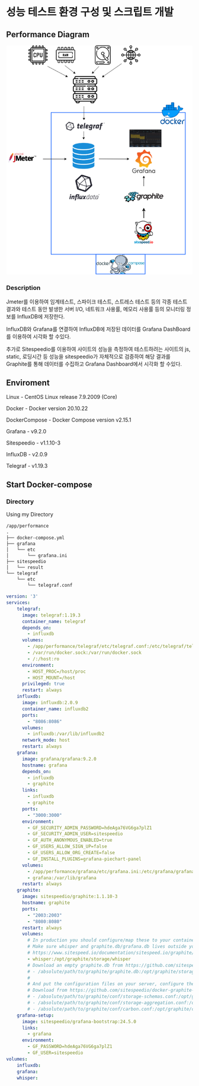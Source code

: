 
# 성능 테스트 환경 구성 및 스크립트 개발

## Performance Diagram

![performance-diagram](image/performance-dashboard.png)

### Description

Jmeter를 이용하여 임계테스트, 스파이크 테스트, 스트레스 테스트 등의 각종 테스트 결과와 테스트 동안 발생한 서버 I/O, 네트워크 사용률, 메모리 사용률 등의 모니터링 정보를 InfluxDB에 저장한다.

InfluxDB와 Grafana를 연결하여 InfluxDB에 저장된 데이터를 Grafana DashBoard를 이용하여 시각화 할 수있다.

추가로 Sitespeedio를 이용하여 사이트의 성능을 측정하여 테스트하려는 사이트의 js, static, 로딩시간 등 성능을 sitespeedio가 자체적으로 검증하여 해당 결과를 Graphite를 통해 데이터를 수집하고 Grafana Dashboard에서 시각화 할 수있다.


## Enviroment

Linux - CentOS Linux release 7.9.2009 (Core)

Docker - Docker version 20.10.22

DockerCompose - Docker Compose version v2.15.1

Grafana - v9.2.0

Sitespeedio - v1.1.10-3

InfluxDB - v2.0.9

Telegraf - v1.19.3


## Start Docker-compose

### Directory 

Using my Directory 

``` tree
/app/performance
.
├── docker-compose.yml
├── grafana
│   └── etc
│       └── grafana.ini
├── sitespeedio
│   └── result
└── telegraf
    └── etc
        └── telegraf.conf
```

``` yml
version: '3'
services:
    telegraf:
      image: telegraf:1.19.3
      container_name: telegraf
      depends_on:
        - influxdb
      volumes:
        - /app/performance/telegraf/etc/telegraf.conf:/etc/telegraf/telegraf.conf:ro
        - /var/run/docker.sock:/var/run/docker.sock
        - /:/host:ro
      environment:
        - HOST_PROC=/host/proc
        - HOST_MOUNT=/host
      privileged: true
      restart: always
    influxdb:
      image: influxdb:2.0.9
      container_name: influxdb2
      ports:
        - "8086:8086"
      volumes:
        - influxdb:/var/lib/influxdb2
      network_mode: host
      restart: always
    grafana:
      image: grafana/grafana:9.2.0
      hostname: grafana
      depends_on:
        - influxdb
        - graphite
      links:
        - influxdb
        - graphite
      ports:
        - "3000:3000"
      environment:
        - GF_SECURITY_ADMIN_PASSWORD=hdeAga76VG6ga7plZ1
        - GF_SECURITY_ADMIN_USER=sitespeedio
        - GF_AUTH_ANONYMOUS_ENABLED=true
        - GF_USERS_ALLOW_SIGN_UP=false
        - GF_USERS_ALLOW_ORG_CREATE=false
        - GF_INSTALL_PLUGINS=grafana-piechart-panel
      volumes:
        - /app/performance/grafana/etc/grafana.ini:/etc/grafana/grafana.ini
        - grafana:/var/lib/grafana
      restart: always
    graphite:
      image: sitespeedio/graphite:1.1.10-3
      hostname: graphite
      ports:
        - "2003:2003"
        - "8080:8080"
      restart: always
      volumes:
        # In production you should configure/map these to your container
        # Make sure whisper and graphite.db/grafana.db lives outside your containerr
        # https://www.sitespeed.io/documentation/sitespeed.io/graphite/#graphite-for-production-important
        - whisper:/opt/graphite/storage/whisper
        # Download an empty graphite.db from https://github.com/sitespeedio/sitespeed.io/tree/main/docker/graphite
        # - /absolute/path/to/graphite/graphite.db:/opt/graphite/storage/graphite.db
        #
        # And put the configuration files on your server, configure them as you need
        # Download from https://github.com/sitespeedio/docker-graphite-statsd/tree/main/conf/graphite
        # - /absolute/path/to/graphite/conf/storage-schemas.conf:/opt/graphite/conf/storage-schemas.conf
        # - /absolute/path/to/graphite/conf/storage-aggregation.conf:/opt/graphite/conf/storage-aggregation.conf
        # - /absolute/path/to/graphite/conf/carbon.conf:/opt/graphite/conf/carbon.conf
    grafana-setup:
      image: sitespeedio/grafana-bootstrap:24.5.0
      links:
        - grafana
      environment:
        - GF_PASSWORD=hdeAga76VG6ga7plZ1
        - GF_USER=sitespeedio
volumes:
    influxdb:
    grafana:
    whisper:

```

